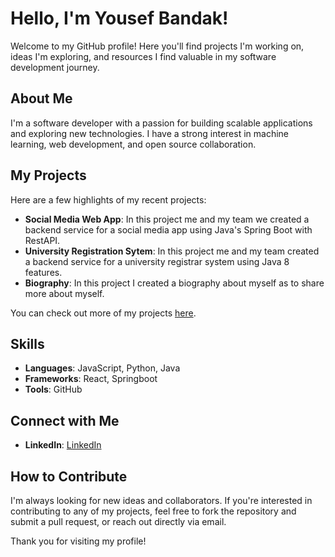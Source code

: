 
# Hello, I'm Yousef Bandak!

Welcome to my GitHub profile! Here you'll find projects I'm working on, ideas I'm exploring, and resources I find valuable in my software development journey.

## About Me

I'm a software developer with a passion for building scalable applications and exploring new technologies. I have a strong interest in machine learning, web development, and open source collaboration.

## My Projects

Here are a few highlights of my recent projects:

- **Social Media Web App**: In this project me and my team we created a backend service for a social media app using Java's Spring Boot with RestAPI.
- **University Registration Sytem**: In this project me and my team created a backend service for a university registrar system using Java 8 features.
- **Biography**: In this project I created a biography about myself as to share more about myself.


You can check out more of my projects [here](https://github.com/YousefBandak?tab=repositories).

## Skills

- **Languages**: JavaScript, Python, Java
- **Frameworks**: React, Springboot
- **Tools**: GitHub

## Connect with Me

- **LinkedIn**: [LinkedIn](www.linkedin.com/in/yousef-albandak-4955932a7)

## How to Contribute

I'm always looking for new ideas and collaborators. If you're interested in contributing to any of my projects, feel free to fork the repository and submit a pull request, or reach out directly via email.

Thank you for visiting my profile!
